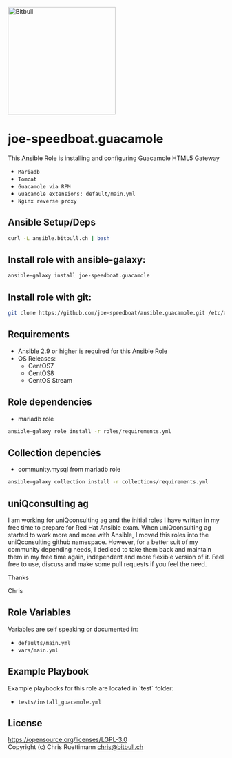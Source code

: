 <a href="https://www.bitbull.ch"><img src="https://www.bitbull.ch/wiki/images/teamwork-trans.png" alt="Bitbull" width="250px"/></a>

# joe-speedboat.guacamole
This Ansible Role is installing and configuring Guacamole HTML5 Gateway
* `Mariadb`
* `Tomcat`
* `Guacamole via RPM`
* `Guacamole extensions: default/main.yml`
* `Nginx reverse proxy`

## Ansible Setup/Deps
```bash
curl -L ansible.bitbull.ch | bash
```

## Install role with ansible-galaxy:
```bash
ansible-galaxy install joe-speedboat.guacamole
```

## Install role with git:
```bash
git clone https://github.com/joe-speedboat/ansible.guacamole.git /etc/ansible/roles/joe-speedboat.guacamole
```

## Requirements
* Ansible 2.9 or higher is required for this Ansible Role
* OS Releases:
  * CentOS7
  * CentOS8
  * CentOS Stream

## Role dependencies
* mariadb role
```bash
ansible-galaxy role install -r roles/requirements.yml
```

## Collection depencies
* community.mysql from mariadb role
```bash
ansible-galaxy collection install -r collections/requirements.yml
```

## uniQconsulting ag
I am working for uniQconsulting ag and the initial roles I have written in my free time to prepare for Red Hat Ansible exam.
When uniQconsulting ag started to work more and more with Ansible, I moved this roles into the uniQconsulting github namespace.
However, for a better suit of my community depending needs, I dediced to take them back and maintain them in my free time again, independent and more flexible version of it.
Feel free to use, discuss and make some pull requests if you feel the need.

Thanks

Chris

## Role Variables
Variables are self speaking or documented in:   
* `defaults/main.yml`
* `vars/main.yml`

## Example Playbook
Example playbooks for this role are located in ´test´ folder:
* `tests/install_guacamole.yml`

## License
https://opensource.org/licenses/LGPL-3.0    
Copyright (c) Chris Ruettimann <chris@bitbull.ch>

